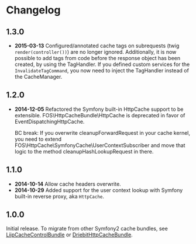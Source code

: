 Changelog
=========

1.3.0
-----

* **2015-03-13** Configured/annotated cache tags on subrequests
  (twig `render(controller())`) are no longer ignored. Additionally, it is now
  possible to add tags from code before the response object has been created,
  by using the TagHandler.
  If you defined custom services for the ``InvalidateTagCommand``, you now need
  to inject the TagHandler instead of the CacheManager.

1.2.0
-----

* **2014-12-05** Refactored the Symfony built-in HttpCache support to be extensible.
  FOS\HttpCacheBundle\HttpCache is deprecated in favor of EventDispatchingHttpCache.

  BC break: If you overwrite cleanupForwardRequest in your cache kernel, you need to
  extend FOS\HttpCache\SymfonyCache\UserContextSubscriber and move that logic to the
  method cleanupHashLookupRequest in there.

1.1.0
-----

* **2014-10-14** Allow cache headers overwrite.
* **2014-10-29** Added support for the user context lookup with Symfony built-in
  reverse proxy, aka `HttpCache`.

1.0.0
-----

Initial release. To migrate from other Symfony2 cache bundles, see
[LiipCacheControlBundle](https://github.com/liip/LiipCacheControlBundle) or
[DriebitHttpCacheBundle](https://github.com/driebit/DriebitHttpCacheBundle).
